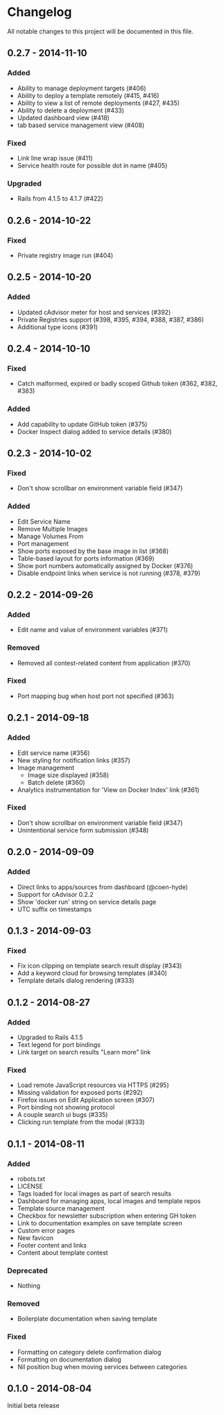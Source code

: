 # Changelog
All notable changes to this project will be documented in this file.

0.2.7 - 2014-11-10
------------------
### Added
- Ability to manage deployment targets (#406)
- Ability to deploy a template remotely (#415, #416)
- Ability to view a list of remote deployments (#427, #435)
- Ability to delete a deployment (#433)
- Updated dashboard view (#418)
- tab based service management view (#408)

### Fixed
- Link line wrap issue (#411)
- Service health route for possible dot in name (#405)

### Upgraded
- Rails from 4.1.5 to 4.1.7 (#422)

0.2.6 - 2014-10-22
------------------
### Fixed
- Private registry image run (#404)

0.2.5 - 2014-10-20
------------------

### Added
- Updated cAdvisor meter for host and services (#392)
- Private Registries support (#398, #395, #394, #388, #387, #386)
- Additional type icons (#391)

0.2.4 - 2014-10-10
------------------

### Fixed
- Catch malformed, expired or badly scoped Github token (#362, #382, #383)

### Added
- Add capability to update GitHub token (#375)
- Docker Inspect dialog added to service details (#380)


0.2.3 - 2014-10-02
------------------

### Fixed
- Don't show scrollbar on environment variable field (#347)

### Added
- Edit Service Name
- Remove Multiple Images
- Manage Volumes From
- Port management
 - Show ports exposed by the base image in list (#368)
 - Table-based layout for ports information (#369)
 - Show port numbers automatically assigned by Docker (#376)
 - Disable endpoint links when service is not running (#378, #379)


0.2.2 - 2014-09-26
------------------

### Added
- Edit name and value of environment variables (#371)

### Removed
- Removed all contest-related content from application (#370)

### Fixed
- Port mapping bug when host port not specified (#363)


0.2.1 - 2014-09-18
------------------

### Added
- Edit service name (#356)
- New styling for notification links (#357)
- Image management
  - Image size displayed (#358)
  - Batch delete (#360)
- Analytics instrumentation for 'View on Docker Index' link (#361)

### Fixed
- Don't show scrollbar on environment variable field (#347)
- Unintentional service form submission (#348)


0.2.0 - 2014-09-09
------------------

### Added
- Direct links to apps/sources from dashboard (@coen-hyde)
- Support for cAdvisor 0.2.2
- Show 'docker run' string on service details page
- UTC suffix on timestamps

0.1.3 - 2014-09-03
------------------

### Fixed
- Fix icon clipping on template search result display (#343)
- Add a keyword cloud for browsing templates (#340)
- Template details dialog rendering (#333)

0.1.2 - 2014-08-27
------------------

### Added
- Upgraded to Rails 4.1.5
- Text legend for port bindings
- Link target on search results "Learn more" link

### Fixed
- Load remote JavaScript resources via HTTPS (#295)
- Missing validation for exposed ports (#292)
- Firefox issues on Edit Application screen (#307)
- Port binding not showing protocol
- A couple search ui bugs (#335)
- Clicking run template from the modal (#333)


0.1.1 - 2014-08-11
------------------

### Added
- robots.txt
- LICENSE
- Tags loaded for local images as part of search results
- Dashboard for managing apps, local images and template repos
- Template source management
- Checkbox for newsletter subscription when entering GH token
- Link to documentation examples on save template screen
- Custom error pages
- New favicon
- Footer content and links
- Content about template contest

### Deprecated
- Nothing

### Removed
- Boilerplate documentation when saving template

### Fixed
- Formatting on category delete confirmation dialog
- Formatting on documentation dialog
- Nil position bug when moving services between categories

0.1.0 - 2014-08-04
------------------

Initial beta release
